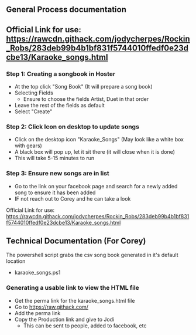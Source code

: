 ## General Process documentation

## Official Link for use: https://rawcdn.githack.com/jodycherpes/Rockin_Robs/283deb99b4b1bf831f5744010ffedf0e23dcbe13/Karaoke_songs.html

### Step 1: Creating a songbook in Hoster
- At the top click "Song Book" (It will prepare a song book)
- Selecting Fields
    - Ensure to choose the fields Artist, Duet in that order
- Leave the rest of the fields as default
- Select "Create"

### Step 2: Click Icon on desktop to update songs
- Click on the desktop icon "Karaoke_Songs" (May look like a white box with gears)
- A black box will pop up, let it sit there (it will close when it is done)
- This will take 5-15 minutes to run

### Step 3: Ensure new songs are in list
- Go to the link on your facebook page and search for a newly added song to ensure it has been added
- IF not reach out to Corey and he can take a look

Official Link for use: https://rawcdn.githack.com/jodycherpes/Rockin_Robs/283deb99b4b1bf831f5744010ffedf0e23dcbe13/Karaoke_songs.html


## Technical Documentation (For Corey)
The powershell script grabs the csv song book generated in it's default location
- karaoke_songs.ps1

### Generating a usable link to view the HTML file
- Get the perma link for the karaoke_songs.html file
- Go to https://raw.githack.com/
- Add the perma link
- Copy the Production link and give to Jodi
    - This can be sent to people, added to facebook, etc

